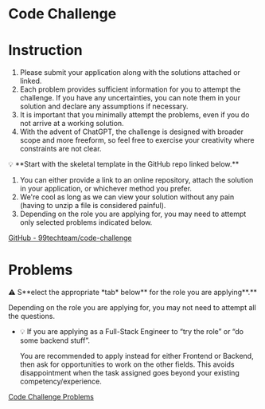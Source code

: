 # Code Challenge

# Instruction

1. Please submit your application along with the solutions attached or linked.
2. Each problem provides sufficient information for you to attempt the challenge. If you have any uncertainties, you can note them in your solution and declare any assumptions if necessary.
3. It is important that you minimally attempt the problems, even if you do not arrive at a working solution.
4. With the advent of ChatGPT, the challenge is designed with broader scope and more freeform, so feel free to exercise your creativity where constraints are not clear.

<aside>
💡 **Start with the skeletal template in the GitHub repo linked below.**

1. You can either provide a link to an online repository, attach the solution in your application, or whichever method you prefer.
2. We're cool as long as we can view your solution without any pain (having to unzip a file is considered painful).
3. Depending on the role you are applying for, you may need to attempt only selected problems indicated below.

</aside>

[GitHub - 99techteam/code-challenge](https://github.com/99techteam/code-challenge)

# Problems

<aside>
⚠️ S**elect the appropriate *tab* below** for the role you are applying**.**

Depending on the role you are applying for, you may not need to attempt all the questions.

</aside>

- 💡 If you are applying as a Full-Stack Engineer to “try the role” or “do some backend stuff”.
    
    You are recommended to apply instead for either Frontend or Backend, then ask for opportunities to work on the other fields. This avoids disappointment when the task assigned goes beyond your existing competency/experience.
    

[Code Challenge Problems](https://www.notion.so/8dafab98dfaa4365ae7b60ccf8f9b40e?pvs=21)
